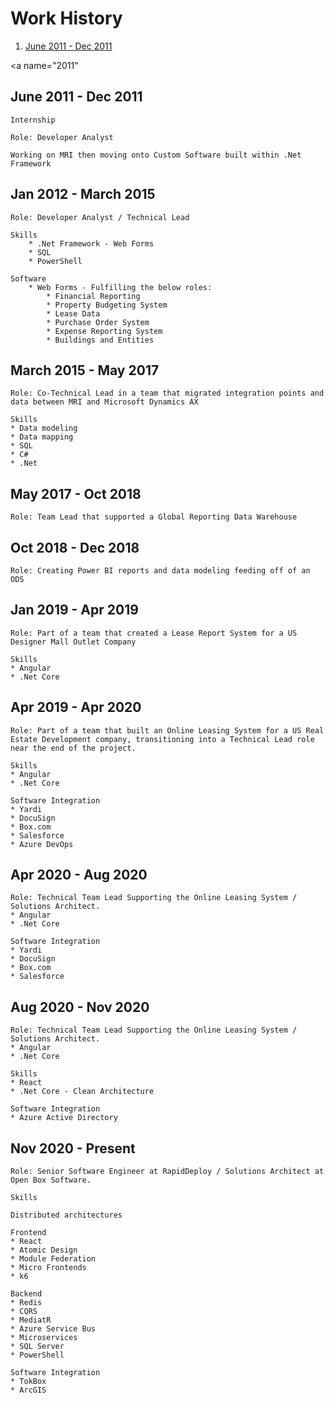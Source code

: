 # Work History

1. [ June 2011 - Dec 2011 ](#2011)

<a name="2011"</a>
## June 2011 - Dec 2011

    Internship

    Role: Developer Analyst

    Working on MRI then moving onto Custom Software built within .Net Framework

<a name="2012"></a>
## Jan 2012 - March 2015

    Role: Developer Analyst / Technical Lead

    Skills
    	* .Net Framework - Web Forms
    	* SQL
    	* PowerShell

    Software
    	* Web Forms - Fulfilling the below roles:
    		* Financial Reporting
    		* Property Budgeting System
    		* Lease Data
    		* Purchase Order System
    		* Expense Reporting System
    		* Buildings and Entities

## March 2015 - May 2017

    Role: Co-Technical Lead in a team that migrated integration points and data between MRI and Microsoft Dynamics AX

    Skills
    * Data modeling
    * Data mapping
    * SQL
    * C#
    * .Net

## May 2017 - Oct 2018

    Role: Team Lead that supported a Global Reporting Data Warehouse

## Oct 2018 - Dec 2018

    Role: Creating Power BI reports and data modeling feeding off of an ODS

## Jan 2019 - Apr 2019

    Role: Part of a team that created a Lease Report System for a US Designer Mall Outlet Company

    Skills
    * Angular
    * .Net Core

## Apr 2019 - Apr 2020

    Role: Part of a team that built an Online Leasing System for a US Real Estate Development company, transitioning into a Technical Lead role near the end of the project.

    Skills
    * Angular
    * .Net Core

    Software Integration
    * Yardi
    * DocuSign
    * Box.com
    * Salesforce
    * Azure DevOps

## Apr 2020 - Aug 2020

    Role: Technical Team Lead Supporting the Online Leasing System / Solutions Architect.
    * Angular
    * .Net Core

    Software Integration
    * Yardi
    * DocuSign
    * Box.com
    * Salesforce

## Aug 2020 - Nov 2020

    Role: Technical Team Lead Supporting the Online Leasing System / Solutions Architect.
    * Angular
    * .Net Core

    Skills
    * React
    * .Net Core - Clean Architecture
    
    Software Integration
    * Azure Active Directory

## Nov 2020 - Present

    Role: Senior Software Engineer at RapidDeploy / Solutions Architect at Open Box Software.
    
    Skills
    
    Distributed architectures
    
    Frontend
    * React
    * Atomic Design
    * Module Federation
    * Micro Frontends
    * k6
    
    Backend
    * Redis
    * CQRS
    * MediatR
    * Azure Service Bus
    * Microservices
    * SQL Server
    * PowerShell
    
    Software Integration
    * TokBox
    * ArcGIS
